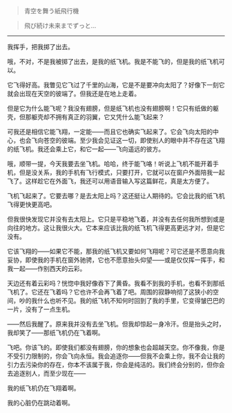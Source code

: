 > 青空を舞う紙飛行機 

> 飛び続け未来までずっと…

---

我挥手，把我掷了出去。

哦，不对，不是我被掷了出去，是我的纸飞机。我是不能飞的，但是我的纸飞机可以。

它飞得好高。我瞥见它飞过了千里的山海，它是不是要冲向太阳了？好像下一刻它就会出现在天空的彼端了。但我还是在地上走着。

但是它为什么能飞呢？我没有翅膀，但是纸飞机也没有翅膀啊！它只有纸做的躯壳，但那躯壳却不拥有真正的羽翼，它又凭什么能飞起来？

可我还是相信它能飞翔，一定能——而且它也确实飞起来了。它会飞向太阳的中心，也会飞向苍空的彼端。至少我会见证这一切，即使别人的眼中并不存在这飞翔的纸飞机。我还会乘上它，和它一起——飞向遥远的彼方。

哦，顺带一提，今天我要去坐飞机。哈哈，终于能飞咯！听说上飞机不能开着手机，但是没关系，我的手机有飞行模式，只要打开，它就可以在窗户外面陪我一起飞了。这样趁它在外面飞，我还可以用语音输入写这篇鲜花，真是太方便了。

飞机飞起来了。它要去哪？是去太阳上吗？这还挺让人期待的。它会比我的纸飞机飞得更快更高吧。

但我很快发现它并没有去太阳上。它只是平稳地飞着，并没有去任何我所想到或是向往的地方。这让我很火大。它本来应该比我的纸飞机飞得更高更远才对，但是它没有。

它该飞翔的——如果它不能，那我的纸飞机又要如何飞翔呢？可它还是不愿意向我妥协，即使我的手机在窗外驰骋，它也不愿意抬头仰望——或是仅仅挥一挥手，和我一起——作别西天的云彩。

天边还有着云彩吗？恍惚中我好像吞下了黄昏。我看不到我的手机，也看不到那纸飞机了。它还在飞着吗？它也许不会再飞着了吧。周围的寂静响彻了这狭小的空间，吵的我什么也听不见。我的纸飞机不知何时回到了我的手里，它变得皱巴巴的一片，没有了一点生机。

——然后我醒了。原来我并没有去坐飞机。但我却惊起一身冷汗。但是抬头之时，我却笑了——那纸飞机仍在飞着啊。

飞吧。你该飞的。即使我们都没有翅膀，你的想象也会超越天空。你不像我，你是不受引力限制的，你会飞向永恒。我会追逐你——但我不会乘上你，我不会让我的引力去污染你的存在，你本不该属于我，你会是纯洁的。我们终会分别的，但你会去追逐别人，而至少现在——

我的纸飞机仍在飞翔着啊。

我的心脏仍在跳动着啊。